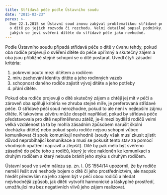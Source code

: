 ```yaml
---
title: Střídavá péče podle Ústavního soudu
date: "2015-03-23"
perex: >-
  Dne 22.1.2015 se Ústavní soud znovu zabýval problematikou střídavé péče rodičů
  o dítě po jejich rozvodu či rozchodu. Velmi detailně popsal podmínky, za
  jakých se jeví svěření dítěte do střídavé péče jako nevhodné.
---
```




Podle Ústavního soudu připadá střídavá péče o dítě v úvahu tehdy, pokud oba rodiče projevují o svěření dítěte do péče upřímný a skutečný zájem a oba jsou přibližně stejně schopní se o dítě postarat. Uvedl čtyři zásadní kritéria:

1. pokrevní pouto mezi dítětem a rodičem
1. míru zachování identity dítěte a jeho rodinných vazeb 
1. schopnost daného rodiče zajistit vývoj dítěte a jeho potřeby 
1. přání dítěte.

Pokud oba rodiče projevují o dítě skutečný zájem a chtějí jej mít v péči a zároveň oba splňují kritéria ve zhruba stejné míře, je preferovaná střídavé péče. O střídavé péči soud nerozhodne, pokud to ale není v nejlepším zájmu dítěte. K takovému závěru může dospět například, pokud by střídavá péče představovala pro dítě nepřiměřenou zátěž, je-li mezi bydlišti rodičů velmi velká vzdálenost (a ta by mohla zásadním způsobem narušit školní docházku dítěte) nebo pokud spolu rodiče nejsou schopni vůbec komunikovat či spolu komunikují nevhodně (soudy však musí zkusit zjistit důvod neprobíhající komunikace a musí se pokusit tento stav za pomocí vhodných opatření napravit a zlepšit). Dítě by pak mělo být svěřeno zásadně do péče toho z rodičů, který je více nakloněn ke komunikaci s druhým rodičem a který nebude bránit jeho styku s druhým rodičem.



Ústavní soud ve svém nálezu sp. zn. I. ÚS 1554/14  upozornil, že by rodiče neměli řešit své neshody bojem o dítě či jeho prostřednictvím, ale naopak hledět především na jeho zájem být v péči obou rodičů a hledat nejvhodnější způsob, jak dítěti vytvořit harmonické a láskyplné prostředí, umožňující mu bez negativních vlivů jeho zájem realizovat.


